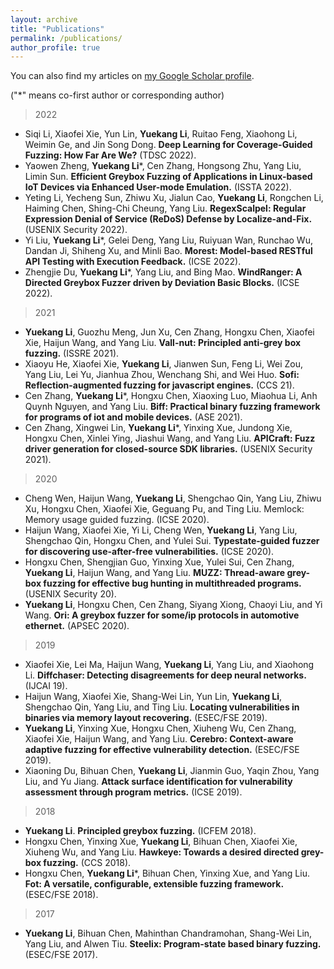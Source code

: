 ```yaml
---
layout: archive
title: "Publications"
permalink: /publications/
author_profile: true
---
```

You can also find my articles on <a href="https://scholar.google.com/citations?user=tuJEDb4AAAAJ&hl=en">my Google Scholar profile</a>.

("*" means co-first author or corresponding author)

> 2022
- Siqi Li, Xiaofei Xie, Yun Lin, **Yuekang Li**, Ruitao Feng, Xiaohong Li, Weimin Ge, and Jin Song Dong. **Deep 
  Learning for Coverage-Guided Fuzzing: How Far Are We?** (TDSC 2022).
- Yaowen Zheng, **Yuekang Li***, Cen Zhang, Hongsong Zhu, Yang Liu, Limin Sun. **Efficient Greybox Fuzzing of
  Applications in Linux-based IoT Devices via Enhanced User-mode Emulation.** (ISSTA 2022).
- Yeting Li, Yecheng Sun, Zhiwu Xu, Jialun Cao, **Yuekang Li**, Rongchen Li, Haiming Chen, Shing-Chi Cheung,
  Yang Liu. **RegexScalpel: Regular Expression Denial of Service (ReDoS) Defense by Localize-and-Fix.** (USENIX Security 2022).
- Yi Liu, **Yuekang Li***, Gelei Deng, Yang Liu, Ruiyuan Wan, Runchao Wu, Dandan Ji, Shiheng Xu, and Minli
  Bao. **Morest: Model-based RESTful API Testing with Execution Feedback.** (ICSE 2022).
- Zhengjie Du, **Yuekang Li***, Yang Liu, and Bing Mao. **WindRanger: A Directed Greybox Fuzzer driven by
  Deviation Basic Blocks.** (ICSE 2022).

> 2021
- **Yuekang Li**, Guozhu Meng, Jun Xu, Cen Zhang, Hongxu Chen, Xiaofei Xie, Haijun Wang, and Yang Liu.
  **Vall-nut: Principled anti-grey box fuzzing.** (ISSRE 2021).
- Xiaoyu He, Xiaofei Xie, **Yuekang Li**, Jianwen Sun, Feng Li, Wei Zou, Yang Liu, Lei Yu, Jianhua Zhou,
  Wenchang Shi, and Wei Huo. **Sofi: Reflection-augmented fuzzing for javascript engines.** (CCS 21).
- Cen Zhang, **Yuekang Li***, Hongxu Chen, Xiaoxing Luo, Miaohua Li, Anh Quynh Nguyen, and Yang Liu. **Biff:
  Practical binary fuzzing framework for programs of iot and mobile devices.** (ASE 2021).
- Cen Zhang, Xingwei Lin, **Yuekang Li***, Yinxing Xue, Jundong Xie, Hongxu Chen, Xinlei Ying, Jiashui Wang,
  and Yang Liu. **APICraft: Fuzz driver generation for closed-source SDK libraries.** (USENIX Security 2021).

> 2020
- Cheng Wen, Haijun Wang, **Yuekang Li**, Shengchao Qin, Yang Liu, Zhiwu Xu, Hongxu Chen, Xiaofei Xie,
  Geguang Pu, and Ting Liu. Memlock: Memory usage guided fuzzing. (ICSE 2020).
- Haijun Wang, Xiaofei Xie, Yi Li, Cheng Wen, **Yuekang Li**, Yang Liu, Shengchao Qin, Hongxu Chen, and Yulei
  Sui. **Typestate-guided fuzzer for discovering use-after-free vulnerabilities.** (ICSE 2020).
- Hongxu Chen, Shengjian Guo, Yinxing Xue, Yulei Sui, Cen Zhang, **Yuekang Li**, Haijun Wang, and Yang Liu.
  **MUZZ: Thread-aware grey-box fuzzing for effective bug hunting in multithreaded programs.** (USENIX Security 20).
- **Yuekang Li**, Hongxu Chen, Cen Zhang, Siyang Xiong, Chaoyi Liu, and Yi Wang. **Ori: A greybox fuzzer for
  some/ip protocols in automotive ethernet.** (APSEC 2020).

> 2019
- Xiaofei Xie, Lei Ma, Haijun Wang, **Yuekang Li**, Yang Liu, and Xiaohong Li. **Diffchaser: Detecting
  disagreements for deep neural networks.** (IJCAI 19).
- Haijun Wang, Xiaofei Xie, Shang-Wei Lin, Yun Lin, **Yuekang Li**, Shengchao Qin, Yang Liu, and Ting Liu.
  **Locating vulnerabilities in binaries via memory layout recovering.** (ESEC/FSE 2019).
- **Yuekang Li**, Yinxing Xue, Hongxu Chen, Xiuheng Wu, Cen Zhang, Xiaofei Xie, Haijun Wang, and Yang Liu.
  **Cerebro: Context-aware adaptive fuzzing for effective vulnerability detection.** (ESEC/FSE 2019).
- Xiaoning Du, Bihuan Chen, **Yuekang Li**, Jianmin Guo, Yaqin Zhou, Yang Liu, and Yu Jiang. **Attack surface
  identification for vulnerability assessment through program metrics.** (ICSE 2019).

> 2018
- **Yuekang Li**. **Principled greybox fuzzing.** (ICFEM 2018).
- Hongxu Chen, Yinxing Xue, **Yuekang Li**, Bihuan Chen, Xiaofei Xie, Xiuheng Wu, and Yang Liu. **Hawkeye:
  Towards a desired directed grey-box fuzzing.** (CCS 2018).
- Hongxu Chen, **Yuekang Li***, Bihuan Chen, Yinxing Xue, and Yang Liu. **Fot: A versatile, configurable,
  extensible fuzzing framework.** (ESEC/FSE 2018).

> 2017
- **Yuekang Li**, Bihuan Chen, Mahinthan Chandramohan, Shang-Wei Lin, Yang Liu, and Alwen Tiu. **Steelix:
  Program-state based binary fuzzing.** (ESEC/FSE 2017).
